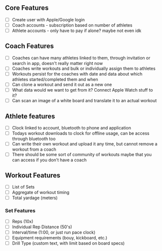 ## Core Features
- [ ] Create user with Apple/Google login
- [ ] Coach accounts - subscription based on number of athletes
- [ ] Athlete accounts - only have to pay if alone? maybe not even idk

## Coach Features
- [ ] Coaches can have many athletes linked to them, through invitation or search in app, doesn't really matter right now
- [ ] Coaches write workouts and bulk or individually assign them to athletes
- [ ] Workouts persist for the coaches with date and data about which athletes started/completed them and when
- [ ] Can clone a workout and send it out as a new one
- [ ] What data would we want to get from it? Connect Apple Watch stuff to it?
- [ ] Can scan an image of a white board and translate it to an actual workout

## Athlete features
- [ ] Clock linked to account, bluetooth to phone and application
- [ ] Todays workout downloads to clock for offline usage, can be access through bluetooth too
- [ ] Can write their own workout and upload it any time, but cannot remove a workout from a coach
- [ ] There should be some sort of community of workouts maybe that you can access if you don't have a coach

## Workout Features
- [ ] List of Sets
- [ ] Aggregate of workout timing
- [ ] Total yardage (meters)

### Set Features
- [ ] Reps (10x)
- [ ] Individual Rep Distance (50's)
- [ ] Interval/time (1:00, or just run pace clock)
- [ ] Equipment requirements (bouy, kickboard, etc.)
- [ ] Drill Type (custom text, with limit based on board specs)